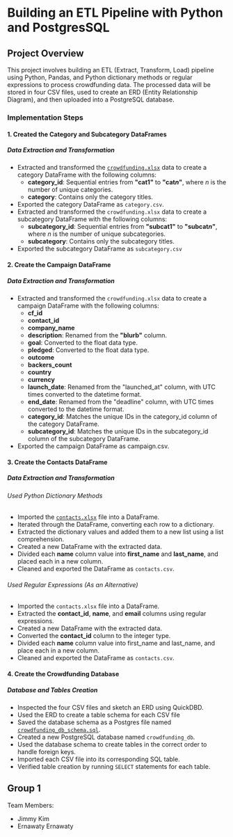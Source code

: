 # Building an ETL Pipeline with Python and PostgresSQL

## Project Overview
This project involves building an ETL (Extract, Transform, Load) pipeline using Python, Pandas, and Python dictionary methods or regular expressions to process crowdfunding data. The processed data will be stored in four CSV files, used to create an ERD (Entity Relationship Diagram), and then uploaded into a PostgreSQL database.

### Implementation Steps
#### 1. Created the Category and Subcategory DataFrames
##### Data Extraction and Transformation
- Extracted and transformed the <code style ="color:blue">[crowdfunding.xlsx](https://github.com/j91k/Crowdfunding_ETL/blob/main/Resources/crowdfunding.xlsx)</code> data to create a category DataFrame with the following columns:
    - **category_id**: Sequential entries from **"cat1"** to **"cat*n*"**, where *n* is the number of unique categories.
    - **category**: Contains only the category titles.
- Exported the category DataFrame as `category.csv`.
- Extracted and transformed the `crowdfunding.xlsx` data to create a subcategory DataFrame with the following columns:
    - **subcategory_id**: Sequential entries from **"subcat1"** to **"subcat*n*"**, where *n* is the number of unique subcategories.
    - **subcategory**: Contains only the subcategory titles.
- Exported the subcategory DataFrame as `subcategory.csv`

#### 2. Create the Campaign DataFrame
##### Data Extraction and Transformation
- Extracted and transformed the `crowdfunding.xlsx` data to create a campaign DataFrame with the following columns:
    - **cf_id**
    - **contact_id**
    - **company_name**
    - **description**: Renamed from the **"blurb"** column.
    - **goal**: Converted to the float data type.
    - **pledged**: Converted to the float data type.
    - **outcome**
    - **backers_count**
    - **country**
    - **currency**
    - **launch_date**: Renamed from the "launched_at" column, with UTC times converted to the datetime format.
    - **end_date**: Renamed from the "deadline" column, with UTC times converted to the datetime format.
    - **category_id**: Matches the unique IDs in the category_id column of the category DataFrame.
    - **subcategory_id**: Matches the unique IDs in the subcategory_id column of the subcategory DataFrame.
- Exported the campaign DataFrame as campaign.csv.

#### 3. Create the Contacts DataFrame
##### Data Extraction and Transformation
###### Used Python Dictionary Methods
- Imported the <code style ="color:blue">[contacts.xlsx](https://github.com/j91k/Crowdfunding_ETL/blob/main/Resources/contacts.xlsx)</code> file into a DataFrame.
- Iterated through the DataFrame, converting each row to a dictionary.
- Extracted the dictionary values and added them to a new list using a list comprehension.
- Created a new DataFrame with the extracted data.
- Divided each **name** column value into **first_name** and **last_name**, and placed each in a new column.
- Cleaned and exported the DataFrame as `contacts.csv`. 

###### Used Regular Expressions (As an Alternative)
- Imported the `contacts.xlsx` file into a DataFrame.
- Extracted the **contact_id**, **name**, and **email** columns using regular expressions.
- Created a new DataFrame with the extracted data.
- Converted the **contact_id** column to the integer type.
- Divided each **name** column value into first_name and last_name, and place each in a new column.
- Cleaned and exported the DataFrame as `contacts.csv`. 

#### 4. Create the Crowdfunding Database
##### Database and Tables Creation
- Inspected the four CSV files and sketch an ERD using QuickDBD.
- Used the ERD to create a table schema for each CSV file
- Saved the database schema as a Postgres file named <code style ="color:blue">[crowdfunding_db_schema.sql](https://github.com/j91k/Crowdfunding_ETL/blob/main/crowdfunding_db_jKim_eErnie.sql)</code>.
- Created a new PostgreSQL database named `crowdfunding_db`.
- Used the database schema to create tables in the correct order to handle foreign keys.
- Imported each CSV file into its corresponding SQL table.
- Verified table creation by running `SELECT` statements for each table.

## Group 1
Team Members: 
- Jimmy Kim 
- Ernawaty Ernawaty